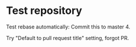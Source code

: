 # Test repository

Test rebase automatically: Commit this to master 4.

Try "Default to pull request title" setting, forgot PR.
